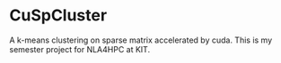 # CuSpCluster
A k-means clustering on sparse matrix accelerated by cuda.
This is my semester project for NLA4HPC at KIT.
